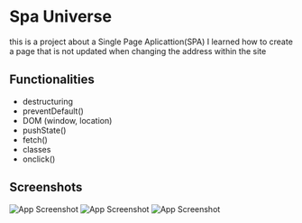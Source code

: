 
# Spa Universe

this is a project about a Single Page Aplicattion(SPA)
I learned how to create a page that is not updated when changing the address within the site
## Functionalities
- destructuring
- preventDefault()
- DOM (window, location)
- pushState()
- fetch()
- classes
- onclick()

## Screenshots

![App Screenshot](https://i.imgur.com/Gw1qIQH.png)
![App Screenshot](https://i.imgur.com/fjV8veS.png)
![App Screenshot](https://i.imgur.com/e54veUI.png)

